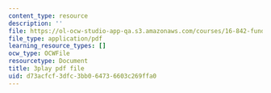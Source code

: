 ```yaml
---
content_type: resource
description: ''
file: https://ol-ocw-studio-app-qa.s3.amazonaws.com/courses/16-842-fundamentals-of-systems-engineering-fall-2015/d73acfcf3dfc3bb064736603c269ffa0_4hYgHHC-5z8.pdf
file_type: application/pdf
learning_resource_types: []
ocw_type: OCWFile
resourcetype: Document
title: 3play pdf file
uid: d73acfcf-3dfc-3bb0-6473-6603c269ffa0
---
```

